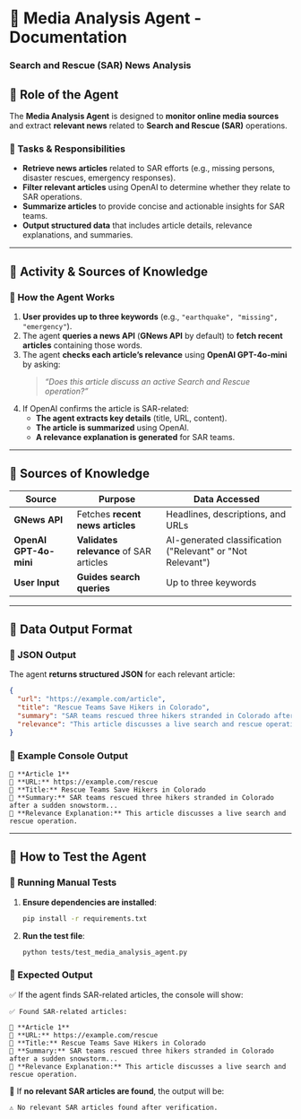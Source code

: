 # **📌 Media Analysis Agent - Documentation**
### **Search and Rescue (SAR) News Analysis**

## **🔹 Role of the Agent**
The **Media Analysis Agent** is designed to **monitor online media sources** and extract **relevant news** related to **Search and Rescue (SAR)** operations. 

### **📍 Tasks & Responsibilities**
- **Retrieve news articles** related to SAR efforts (e.g., missing persons, disaster rescues, emergency responses).
- **Filter relevant articles** using OpenAI to determine whether they relate to SAR operations.
- **Summarize articles** to provide concise and actionable insights for SAR teams.
- **Output structured data** that includes article details, relevance explanations, and summaries.

---

## **🔹 Activity & Sources of Knowledge**
### **📍 How the Agent Works**
1. **User provides up to three keywords** (e.g., `"earthquake", "missing", "emergency"`).
2. The agent **queries a news API** (**GNews API** by default) to **fetch recent articles** containing those words.
3. The agent **checks each article’s relevance** using **OpenAI GPT-4o-mini** by asking:
   > *“Does this article discuss an active Search and Rescue operation?”*
4. If OpenAI confirms the article is SAR-related:
   - **The agent extracts key details** (title, URL, content).
   - **The article is summarized** using OpenAI.
   - **A relevance explanation is generated** for SAR teams.

---

## **🔹 Sources of Knowledge**
| **Source**  | **Purpose**  | **Data Accessed**  |
|-------------|-------------|--------------------|
| **GNews API** | Fetches **recent news articles** | Headlines, descriptions, and URLs |
| **OpenAI GPT-4o-mini** | **Validates relevance** of SAR articles | AI-generated classification ("Relevant" or "Not Relevant") |
| **User Input** | **Guides search queries** | Up to three keywords |

---

## **🔹 Data Output Format**
### **📍 JSON Output**
The agent **returns structured JSON** for each relevant article:
```json
{
  "url": "https://example.com/article",
  "title": "Rescue Teams Save Hikers in Colorado",
  "summary": "SAR teams rescued three hikers stranded in Colorado after a sudden snowstorm...",
  "relevance": "This article discusses a live search and rescue operation involving stranded hikers."
}
```

### **📍 Example Console Output**
```
🔹 **Article 1**
🔗 **URL:** https://example.com/rescue
📄 **Title:** Rescue Teams Save Hikers in Colorado
📖 **Summary:** SAR teams rescued three hikers stranded in Colorado after a sudden snowstorm...
📝 **Relevance Explanation:** This article discusses a live search and rescue operation.
```

---

## **🔹 How to Test the Agent**
### **📍 Running Manual Tests**
1. **Ensure dependencies are installed**:
   ```sh
   pip install -r requirements.txt
   ```
2. **Run the test file**:
   ```sh
   python tests/test_media_analysis_agent.py
   ```

### **📍 Expected Output**
✅ If the agent finds SAR-related articles, the console will show:
```
✅ Found SAR-related articles:

🔹 **Article 1**
🔗 **URL:** https://example.com/rescue
📄 **Title:** Rescue Teams Save Hikers in Colorado
📖 **Summary:** SAR teams rescued three hikers stranded in Colorado after a sudden snowstorm...
📝 **Relevance Explanation:** This article discusses a live search and rescue operation.
```

🚨 If **no relevant SAR articles are found**, the output will be:
```
⚠️ No relevant SAR articles found after verification.
```
